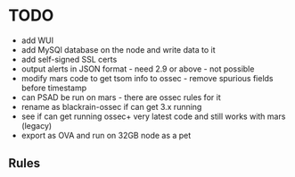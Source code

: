 # TODO
- add WUI 
- add MySQl database on the node and write data to it
- add self-signed SSL certs 
- output alerts in JSON format - need 2.9 or above - not possible
- modify mars code to get tsom info to ossec - remove spurious fields before timestamp
- can PSAD be run on mars - there are ossec rules for it
- rename as blackrain-ossec if can get 3.x running
- see if can get running ossec+ very latest code and still works with mars (legacy)
- export as OVA and run on 32GB node as a pet

## Rules

